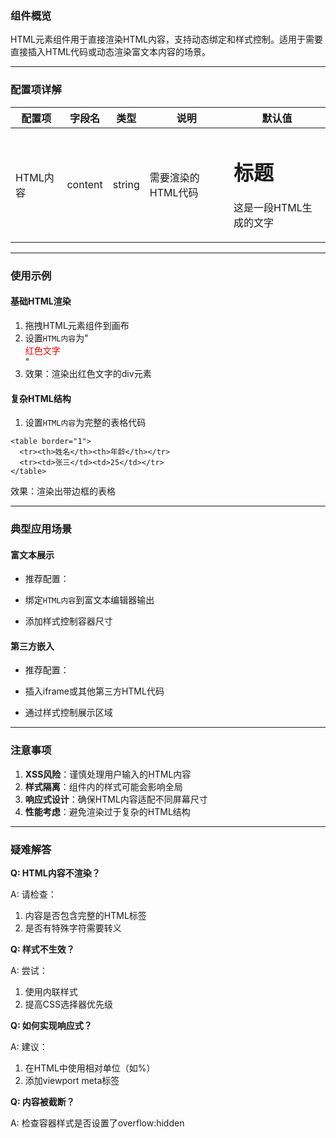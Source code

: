 ### 组件概览

HTML元素组件用于直接渲染HTML内容，支持动态绑定和样式控制。适用于需要直接插入HTML代码或动态渲染富文本内容的场景。

---

### 配置项详解

| **配置项** | **字段名** | **类型** | **说明**      | **默认值**                         |
| ------- | ------- | ------ | ----------- | ------------------------------- |
| HTML内容  | content | string | 需要渲染的HTML代码 | <h1>标题</h1><p>这是一段HTML生成的文字</p> |

---

### 使用示例

#### 基础HTML渲染

1. 拖拽HTML元素组件到画布
2. 设置`HTML内容`为"<div style='color:red'>红色文字</div>"
3. 效果：渲染出红色文字的div元素

#### 复杂HTML结构

1. 设置`HTML内容`为完整的表格代码

```
<table border="1">
  <tr><th>姓名</th><th>年龄</th></tr>
  <tr><td>张三</td><td>25</td></tr>
</table>
```

效果：渲染出带边框的表格

---

### 典型应用场景

#### 富文本展示

- 推荐配置：

- 绑定`HTML内容`到富文本编辑器输出
- 添加样式控制容器尺寸

#### 第三方嵌入

- 推荐配置：

- 插入iframe或其他第三方HTML代码
- 通过样式控制展示区域

---

### 注意事项

1. **XSS风险**：谨慎处理用户输入的HTML内容
2. **样式隔离**：组件内的样式可能会影响全局
3. **响应式设计**：确保HTML内容适配不同屏幕尺寸
4. **性能考虑**：避免渲染过于复杂的HTML结构

---

### 疑难解答

**Q: HTML内容不渲染？**

A: 请检查：

1. 内容是否包含完整的HTML标签
2. 是否有特殊字符需要转义

**Q: 样式不生效？**

A: 尝试：

1. 使用内联样式
2. 提高CSS选择器优先级

**Q: 如何实现响应式？**

A: 建议：

1. 在HTML中使用相对单位（如%）
2. 添加viewport meta标签

**Q: 内容被截断？**

A: 检查容器样式是否设置了overflow:hidden